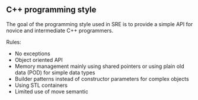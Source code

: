 ## C++ programming style

The goal of the programming style used in SRE is to provide a simple API for novice and intermediate C++ programmers.

Rules:

* No exceptions
* Object oriented API
* Memory management mainly using shared pointers or using plain old data (POD) for simple data types
* Builder patterns instead of constructor parameters for complex objects
* Using STL containers
* Limited use of move semantic
